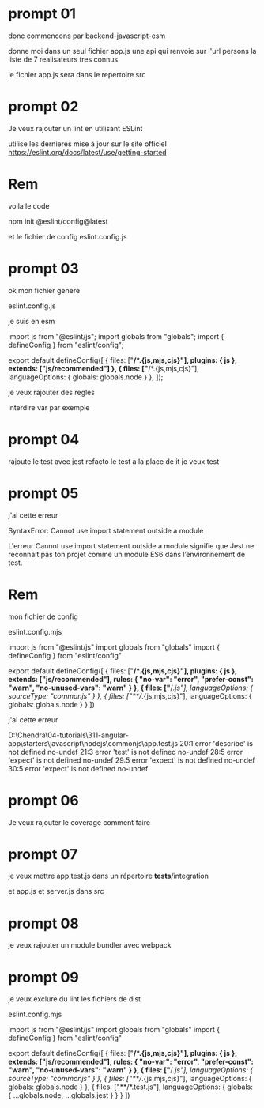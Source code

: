 # prompt 01
donc commencons par 
backend-javascript-esm

donne moi dans un seul fichier app.js
une api qui renvoie sur l'url persons
la liste de 7 realisateurs tres connus

le fichier app.js sera dans le repertoire src



# prompt 02
  Je veux rajouter un lint
  en utilisant ESLint

  utilise les dernieres mise à jour sur le site officiel
  https://eslint.org/docs/latest/use/getting-started


  # Rem
  
  voila le code

  npm init @eslint/config@latest

  et le fichier de config eslint.config.js

# prompt 03

ok mon fichier genere

eslint.config.js

je suis en esm


import js from "@eslint/js";
import globals from "globals";
import { defineConfig } from "eslint/config";


export default defineConfig([
  { files: ["**/*.{js,mjs,cjs}"], plugins: { js }, extends: ["js/recommended"] },
  { files: ["**/*.{js,mjs,cjs}"], languageOptions: { globals: globals.node } },
]);

je veux rajouter des regles

interdire var par exemple


# prompt 04
rajoute le test avec jest
refacto le test a la place de it je veux test


# prompt 05
j'ai cette erreur
  
  SyntaxError: Cannot use import statement outside a module

L'erreur Cannot use import statement outside a module signifie que Jest ne reconnaît pas ton projet comme un module ES6 dans l’environnement de test.


  # Rem
mon fichier de config

eslint.config.mjs

import js from "@eslint/js"
import globals from "globals"
import { defineConfig } from "eslint/config"

export default defineConfig([
  {
    files: ["**/*.{js,mjs,cjs}"],
    plugins: { js },
    extends: ["js/recommended"],
    rules: {
      "no-var": "error", 
      "prefer-const": "warn", 
      "no-unused-vars": "warn" 
    }
  },
  {
    files: ["**/*.js"],
    languageOptions: {
      sourceType: "commonjs"
    }
  },
  {
    files: ["**/*.{js,mjs,cjs}"],
    languageOptions: {
      globals: globals.node
    }
  }
])



  j'ai cette erreur


D:\Chendra\04-tutorials\311-angular-app\starters\javascript\nodejs\commonjs\app.test.js
  20:1  error  'describe' is not defined  no-undef
  21:3  error  'test' is not defined      no-undef
  28:5  error  'expect' is not defined    no-undef
  29:5  error  'expect' is not defined    no-undef
  30:5  error  'expect' is not defined    no-undef


  # prompt 06
  Je veux rajouter le coverage
  comment faire

  # prompt 07
  je veux mettre app.test.js dans un répertoire
  __tests__/integration

  et app.js et server.js dans src

  # prompt 08
  je veux rajouter un module bundler avec webpack
  
  # prompt 09
  
  je veux exclure du lint les fichiers de dist


  eslint.config.mjs

  import js from "@eslint/js"
import globals from "globals"
import { defineConfig } from "eslint/config"

export default defineConfig([
  {
    files: ["**/*.{js,mjs,cjs}"],
    plugins: { js },
    extends: ["js/recommended"],
    rules: {
      "no-var": "error",
      "prefer-const": "warn",
      "no-unused-vars": "warn"
    }
  },
  {
    files: ["**/*.js"],
    languageOptions: {
      sourceType: "commonjs"
    }
  },
  {
    files: ["**/*.{js,mjs,cjs}"],
    languageOptions: {
      globals: globals.node
    }
  },
  {
    files: ["**/*.test.js"],
    languageOptions: {
      globals: {
        ...globals.node,
        ...globals.jest
      }
    }
  }
])
